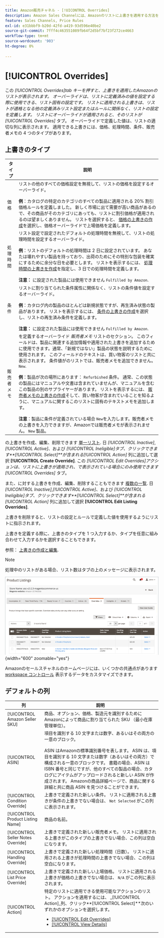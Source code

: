 ```yaml
---
title: Amazon販売チャネル - [!UICONTROL Overrides]
description: Amazon Sales Channelには、Amazonのリストに上書きを適用する方法を識別および管理するのに役立つ「上書き」タブが用意されています。
feature: Sales Channels, Price Rules
exl-id: e31bbbf9-b20d-42fd-a419-93d596e40be2
source-git-commit: 7fff4c463551089fb64f2d5bf7bf23f272ce4663
workflow-type: tm+mt
source-wordcount: '903'
ht-degree: 0%

---
```


# [!UICONTROL Overrides]

この _[!UICONTROL Overrides]_tab キーを押すと、上書きを適用したAmazonのリストが表示されます。 オーバーライドは、リストに定義済みの値を設定する際に使用できる、リスト固有の設定です。 リストに適用される上書きは、リストが適格となる他の定義済みリスト設定またはルールに関係なく、リストの設定を定義します。 リストにオーバーライドが適用されると、そのリストが_[!UICONTROL Overrides]_ タブ。 オーバーライドで定義した値は、リストの適切な列に表示されます。 適用できる上書きには、価格、処理時間、条件、販売者メモの 4 つのタイプがあります。

## 上書きのタイプ

| タイプ | 説明 |
|---------------|----------------------------------------------------------------------------------------------------------------------------------------------------------------------------------------------------------------------------------------------------------------------------------------------------------------------------------------------------------------------------------------------------------------------------------------------------------------------------------------------------------------------------------------------------------------------------------------------------------------------------------------------------------------------------------------------------------------------------------------------------------------------------------------------------------------------------------------------------------------------------------------------------------------------------------------------------------------------------------------------------------------------------------|
| 価格 | リストの他のすべての価格設定を無視して、リストの価格を設定するオーバーライド。 <br><br>**例**：カタログの特定のカテゴリのすべての製品に適用される 20% 割引価格ルールを定義しました。 新しく市場に出て需要が高い商品があるので、その商品がそのカテゴリにあっても、リストに割引価格が適用されるのは望ましくありません。 リストを選択すると、 [価格の上書きの作成](./creating-editing-overrides.md#edit-override-single-listing)を選択し、価格オーバーライドで上場価格を定義します。 |
| 処理時間 | リスト設定で設定されたデフォルトの処理時間を無視して、リストの処理時間を設定するオーバーライド。<br><br>**例**：リストのデフォルトの処理時間は 2 日に設定されています。 あなたは壊れやすい製品を持っており、出荷のためにその特別な包装を確実にするために余分な日を必要とします。 リストを表示するには、 [処理時間の上書きを作成](./creating-editing-overrides.md#edit-override-single-listing)を指定し、3 日での処理時間を定義します。<br><br>**注意：** に設定された製品には使用できません `Fulfilled by Amazon`. |
| 条件 | リストに割り当てられた条件属性に関係なく、リストの条件値を設定するオーバーライド。<br><br>**例**：カタログ内の製品のほとんどは新規状態ですが、再生済み状態の製品があります。 リストを表示するには、 [条件の上書きの作成](./creating-editing-overrides.md#edit-override-single-listing)を選択し、リストの再生済み条件を定義します。<br><br>**注意：** に設定された製品には使用できません `Fulfilled by Amazon`. |
| 販売者メモ | を定義するオーバーライド _販売者メモ_ リストのセクション。 このフィールドは、製品に関連する追加情報や適用された上書きを追加するために使用できます。通常、「新規ではない」製品の状態を説明するために使用されます。 このフィールドのテキストは、買い物客のリストと共に表示されます。 条件値がのリストでは、販売者メモを追加できません。 `New`. <br><br>**例**：製品が次の場所にあります： `Refurbished` 条件。 通常、この状態の製品にはマニュアルや文書は含まれていませんが、マニュアルを含むこの製品の別のサプライヤーがあります。 リストを表示するには、 [販売者メモの上書きの作成](./creating-editing-overrides.md#edit-override-single-listing)そして、買い物客が含まれていることを知るように、マニュアルに関するこのリストに固有のテキストメモを追加します。<br><br>**注意**：製品に条件が定義されている場合 `New`を入力します。販売者メモの上書きを入力できますが、Amazonでは販売者メモが表示されません。 `New` 製品。 |

の上書きを作成、編集、削除できます [単一リスト](./creating-editing-overrides.md#edit-override-single-listing). 日 _[!UICONTROL Inactive]_,_[!UICONTROL Active]_、および _[!UICONTROL Ineligible]_タブ、クリックできます&#x200B;**[!UICONTROL Select]**が含まれる_[!UICONTROL Action]_ 列に追加して選択 **[!UICONTROL Create Override]**. この _[!UICONTROL Edit Overrides]_アクションは、リストに上書きが適用され、で表示されている場合にのみ使用できます_[!UICONTROL Overrides]_ タブ。

また、に対する上書きを作成、編集、削除することもできます [複数の一覧](./creating-editing-overrides.md#edit-override-multiple-listings). 日 _[!UICONTROL Inactive]_,_[!UICONTROL Active]_、および _[!UICONTROL Ineligible]_タブ、クリックできます&#x200B;**[!UICONTROL Select]**が含まれる_[!UICONTROL Action]_ 列に追加して選択 **[!UICONTROL Edit Listing Overrides]**.

上書きを削除すると、リストの設定とルールで定義した値を使用するようにリストに指示されます。

上書きを定義する際に、上書きのタイプを 1 つ入力するか、タイプを任意に組み合わせて入力するかを選択することもできます。

参照： [上書きの作成と編集](./creating-editing-overrides.md).

>[!NOTE]
>
>処理中のリストがある場合、リスト数はタブの上のメッセージに表示されます。

![「上書き」タブ](assets/amazon-overrides.png){width="600" zoomable="yes"}

Amazonのセールスチャネルのホームページには、いくつかの共通点があります [workspace コントロール](./workspace-controls.md) 表示するデータをカスタマイズできます。

## デフォルトの列

| 列 | 説明 |
|------------------------------------|------------------------------------------------------------------------------------------------------------------------------------------------------------------------------------------------------------------------------------------------------------------------------------------------------------------------------------------------------------------------------------------------------------------------------------------------------------------------------------|
| [!UICONTROL Amazon Seller SKU] | 商品、オプション、価格、製造元を識別するためにAmazonによって商品に割り当てられた SKU （最小在庫管理単位）。 |
| [!UICONTROL ASIN] | 項目を識別する 10 文字または数字、あるいはその両方の一意のブロック。<br><br>ASIN はAmazonの標準識別番号を表します。 ASIN は、項目を識別する 10 文字または数字（あるいはその両方）で構成される一意のブロックです。 書籍の場合、ASIN は ISBN 番号と同じですが、他のすべての製品の場合、カタログにアイテムがアップロードされると新しい ASIN が作成されます。 Amazonの商品詳細ページで、商品に関する詳細と共に商品 ASIN を見つけることができます。 |
| [!UICONTROL Condition Override] | 上書きで定義された新しい条件。 リストに適用される上書きが条件の上書きでない場合は、 `Not Selected` がこの列に表示されます。 |
| [!UICONTROL Product Listing Name] | 商品の名前。 |
| [!UICONTROL Seller Notes Override] | 上書きで定義された新しい販売者メモ。 リストに適用される上書きがこのタイプの上書きでない場合、この列は空白になります。 |
| [!UICONTROL Handling Override] | 上書きで定義された新しい処理時間（日数）。 リストに適用される上書きが処理時間の上書きでない場合、この列は空白になります。 |
| [!UICONTROL List Price Override] | 上書きで定義された新しい上場価格。 リストに適用される上書きが価格の上書きでない場合は、 `N/A` がこの列に表示されます。 |
| [!UICONTROL Action] | 特定のリストに適用できる使用可能なアクションのリスト。 アクションを適用するには、 _[!UICONTROL Action]_列、クリック&#x200B;**[!UICONTROL Select]**次のいずれかのオプションを選択します。<ul><li>[[!UICONTROL Edit Overrides]](./creating-editing-overrides.md#edit-override-single-listing)</li><li>[[!UICONTROL View Details]](./product-listing-details.md)</li></ul> |

